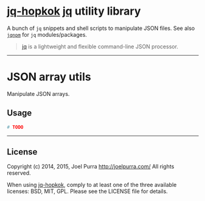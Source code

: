 # [jq-hopkok](https://github.com/joelpurra/jq-hopkok) [jq](https://stedolan.github.io/jq/) utility library

A bunch of `jq` snippets and shell scripts to manipulate JSON files. See also [`jqnpm`](https://github.com/joelpurra/jqnpm) for `jq` modules/packages.

> [jq](https://stedolan.github.io/jq/) is a lightweight and flexible command-line JSON processor.

---



# JSON array utils

Manipulate JSON arrays.



## Usage

```bash
# TODO
```



---

## License
Copyright (c) 2014, 2015, Joel Purra <http://joelpurra.com/>
All rights reserved.

When using [jq-hopkok](https://github.com/joelpurra/jq-hopkok), comply to at least one of the three available licenses: BSD, MIT, GPL.
Please see the LICENSE file for details.
